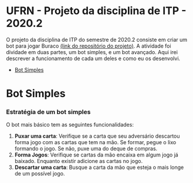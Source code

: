 # UFRN - Projeto da disciplina de ITP - 2020.2 

O projeto da disciplina de ITP do semestre de 2020.2 consiste em criar um bot para jogar Buraco [(link do repositório do projeto)](https://github.com/amccampos/itp-prj-2020.2). A atividade foi dividade em duas partes, um bot simples, e um bot avançado. Aqui irei descrever a funcionamento de cada um deles e como eu os desenvolvi.


- [Bot Simples](#Bot-Simples)



# Bot Simples

### Estratégia de um bot simples

O bot mais básico tem as seguintes funcionalidades:

1. **Puxar uma carta**: Verifique se a carta que seu adversário descartou forma jogo com as cartas que tem na mão. Se formar, pegue o lixo formando o jogo. Se não, puxe uma do deque de compras.
3. **Forma Jogos**:  Verifique se cartas da mão encaixa em algum jogo já baixado. Enquanto existir adicione as cartas no jogo.
2. **Descartar uma carta**: Busque a carta da mão que esteja o mais longe de um possível jogo. 






